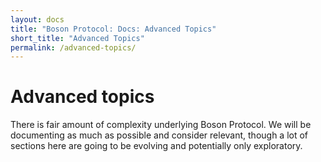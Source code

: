 ```yaml
---
layout: docs
title: "Boson Protocol: Docs: Advanced Topics"
short_title: "Advanced Topics"
permalink: /advanced-topics/
---
```


# Advanced topics

There is fair amount of complexity underlying Boson Protocol. We will be
documenting as much as possible and consider relevant, though a lot of sections
here are going to be evolving and potentially only exploratory.
